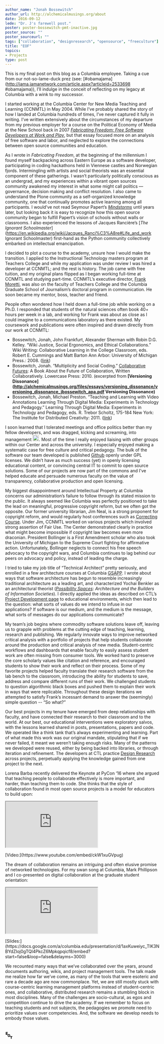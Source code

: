 ```yaml
---
author_name: "Jonah Bossewitch"
author_url: http://alchemicalmusings.org/about
date: 2016-09-12
lede: "Dr. J's farewell post."
poster: poster-bossewitch-pmt-inactive.jpg
poster_source: ""
poster_sourceurl: ""
tags: ["collaboration", "designresearch", "opensource", "freeculture"]
title: "EOF"
topics:
- Projects
type: post
---
```


This is my final post on this blog as a Columbia employee. Taking a cue from our not-so-lame-duck prez (see: [#obamajama](http://jama.jamanetwork.com/article.aspx?articleid=2533698 #obamajama)), I’ll indulge in the conceit of reflecting on my legacy at Columbia with a wink to my successor.
 
I started working at the Columbia Center for New Media Teaching and Learning (CCNMTL) in May 2004. While I’ve probably shared the story of how I landed at Columbia hundreds of times, I’ve never captured it fully in writing. I’ve written extensively about the circumstances of my departure from my previous employer for a course on the Political Economy of Media at the New School back in 2007 [_Fabricating Freedom: Free Software Developers at Work and Play_](http://pocketknowledge.tc.columbia.edu/home.php/viewfile/38498), but that essay focused more on an analysis of free software and labor, and neglected to explore the connections between open source communities and education.

As I wrote in _Fabricating Freedom_, at the beginning of the millennium I found myself backpacking across Eastern Europe as a software developer, participating in coding hackathons held in Viennese castles and Norwegian fjords. Intermingling with artists and social theorists was an essential component of these gatherings. I wasn’t particularly politically conscious as an undergrad, and my experiences within a vibrant open sources community awakened my interest in what some might call politics — governance, decision making and conflict resolution. I also came to understand the Plone community as a self-organized knowledge community, one that continually promotes active learning among all participants.  I would’ve not read Seymour Papert’s  [_Mindstorms_](https://en.wikipedia.org/wiki/Mindstorms_%28book%29) until years later, but looking back it is easy to recognize how this open source community began to fulfill Papert’s vision of schools without walls or classrooms. I also experienced the lessons of Jacques Rancière’s [_The Ignorant Schoolmaster_](https://en.wikipedia.org/wiki/Jacques_Ranci%C3%A8re#Life_and_work Ignorant Schoolmaster) first-hand as the Python community collectively embarked on intellectual emancipation.

I decided to plot a course to the academy, unsure how I would make the transition. I applied to the Instructional Technology masters program at Teachers College and while my application was under review I was hired a developer at CCNMTL; and the rest is history. The job came with free tuition, and my original plans flipped as I began working full-time at CCNMTL and studying part-time. CCNMTL’s executive director, [Frank Moretti](http://alchemicalmusings.org/2013/07/16/dear-frank/), was also on the faculty of Teachers College and the Columbia Graduate School of Journalism’s doctoral program in communication. He soon became  my mentor, boss, teacher and friend.  

People often wondered how I held down a full-time job while working on a Ph.D. I responded that students of the natural sciences often book 40+ hours per week in a lab, and working for Frank was about as close as I could imagine to a communications laboratory as there existed. My coursework and publications were often inspired and drawn directly from our work at CCNMTL:

* Bossewitch, Jonah, John Frankfurt, Alexander Sherman with Robin D.G. Kelley. “Wiki Justice, Social Ergonomics, and Ethical Collaborations.” Wiki Writing: Collaborative Learning in the College Classroom, eds. Robert E. Cummings and Matt Barton Ann Arbor: University of Michigan Press.: 2008. ([link](http://academiccommons.columbia.edu/catalog/ac:129460))
* Bossewitch, Jonah. “Multiplicity and Social Coding.” [Collaborative Futures](http://collaborative-futures.org/): A Book About the Future of Collaboration, Written Collaboratively. Lowercase Press: 2010. (excerpted from __[Versioning Dissonance](http://alchemicalmusings.org/files/essays/versioning_dissonance/versioning_dissonance_jbossewitch_apa.pdf Versioning Dissonance)__
* Bossewitch, Jonah, Michael Preston. “Teaching and Learning with Video Annotations Learning Through Digital Media: Experiments in Technology and Pedagogy.” Learning Through Digital Media: Experiments in Technology and Pedagogy, eds. R. Trebor Scholtz, 175-184 New York: The Institute for Distributed Creativity: 2011. ([link](http://academiccommons.columbia.edu/catalog/ac%3A147417)) 

I soon learned that I tolerated meetings and office politics better than my fellow developers, and was dragged, kicking and screaming, into management 
<img src="/img/assets/emoji-wink.png" style="height: 20px;"/>.
Most of the time I really enjoyed liaising with other groups within our Center and across the university. I especially enjoyed making a systematic case for free culture and critical pedagogy. The bulk of the software our team developed is published [Github](https://github.com/ccnmtl/) openly under GPL licenses.  We didn’t have as much success (yet) in openly licensing educational content, or convincing central IT to commit to open source solutions. Some of our projects are now part of the commons and I’ve helped educate and persuade numerous faculty on the value of transparency, collaborative production and open licensing. 

My biggest disappointment around Intellectual Property at Columbia concerns our administration’s failure to follow through its stated mission to the public.  It always seemed like Columbia was perfectly positioned to take the lead on meaningful, progressive copyright reform, but we often got the opposite. Our former university librarian, Jim Neal, is a strong proponent for copyright reform, and would regularly host conferences such as [Correcting Course](http://correctingcourse.columbia.edu/program.html). Under Jim, CCNMTL worked on various projects which involved strong assertion of Fair Use. The Center demonstrated clearly in practice what might become impossible if copyright law becomes even more draconian. President Bollinger is a First Amendment scholar who also took the University of Michigan to the Supreme Court fighting for affirmative action. Unfortunately, Bollinger neglects to connect his free speech advocacy to the copyright wars, and Columbia continues to lag behind our peers on advocacy and policy, instead of leading the charge.

I tried to take my job title of “Technical Architect” pretty seriously, and enrolled in a few architecture courses at Columbia [GSAPP](https://www.arch.columbia.edu). I wrote about ways that software architecture has begun to resemble increasingly traditional architecture as a leading art, and characterized Yochai Benkler as an architectural theorist ([_Possibility Spaces_](http://pocketknowledge.tc.columbia.edu/home.php/viewfile/69866): _Architecture and the Builders of Information Societies_). I directly applied the ideas as described on CTL’s [Project Development page](http://ctl.columbia.edu/support/project-development/) to educational environments, which then lead to the question: what sorts of values do we intend to infuse in our applications? If software is our  medium, and the medium is the message, what sorts of messages do our applications communicate?

My team’s job begins where commodity software solutions leave off, leaving us to grapple with problems at the cutting edge of teaching, learning, research and publishing. We regularly innovate ways to improve networked critical analysis with a portfolio of projects that help students collaborate around the production and critical analysis of new media. Student-centric workflows and dashboards that enable faculty to easily assess student work are often missing from consumer tools. We worked hard to preserve the core scholarly values like citation and reference, and encouraged students to show their work and reflect on their process. Some of my favorite projects helped faculty translate their research software from the lab bench to the classroom, introducing the ability for students to save, address and compare different runs of their work.  We challenged students to question algorithmic black boxes and pushed them to explain their work in ways that were replicable. Throughout these design iterations we attempted to satisfy Frank’s incessant demand to answer the (seemingly) simple question -- “So what?”

Our best projects in my tenure have emerged from deep relationships with faculty, and have connected their research to their classroom and to the world. At our best, our educational interventions were exploratory salvos, with the lessons learned shared in posts, presentations, papers and code. We operated like a think tank that’s always experimenting  and learning. Part of what made this work was our original mandate, stipulating that if we never failed, it meant we weren’t taking enough risks. Many of the patterns we developed were reused, either by being backed into libraries, or through iteration and refinement. The developers at CTL practice [Design Research](http://ccnmtl.columbia.edu/dr/) across projects, perpetually applying the knowledge gained from one project to the next. 
 
Lorena Barba recently delivered the Keynote at PyCon ‘16 where she argued that teaching people to collaborate effectively is more important, and harder, than teaching them to code. She thinks that the style of collaboration found in most open source projects is a model for educators to build upon:

<div class="video-display embed-responsive embed-responsive-4by3"><iframe class="embed-responsive-item" src="https://www.youtube.com/embed/ckW1xuGVpug" allowfullscreen></iframe></div><p class="visible-print-block">[Video:](https://www.youtube.com/embed/ckW1xuGVpug)</p>

The dream of collaboration remains an intriguing and often elusive promise of networked technologies. For my swan song at Columbia, Mark Phillipson and I co-presented on digital collaboration at the graduate student orientation:

<div class="video-display embed-responsive embed-responsive-4by3"><iframe class="embed-responsive-item" src="https://docs.google.com/a/columbia.edu/presentation/d/1axKuweiyc_TlK3NBYdZIoj0gTQI4PkcZ6Mpkqpqicf8/embed?start=false&loop=false&delayms=3000" allowfullscreen></iframe></div><p class="visible-print-block">[Slides:](https://docs.google.com/a/columbia.edu/presentation/d/1axKuweiyc_TlK3NBYdZIoj0gTQI4PkcZ6Mpkqpqicf8/embed?start=false&loop=false&delayms=3000)</p>


We recounted many ways that we’ve collaborated over the years, around documents authoring, wikis, and project management tools. The talk made me realize how far we’ve come, as many of the tools that were esoteric and rare a decade ago are now commonplace. Yet, we are still mostly stuck with course-centric learning management platforms instead of student-centric ones, and collaborative, distributed research remains a stumbling block in most disciplines. Many of the challenges are socio-cultural, as egos and competition continue to drive the academy. If we remember to focus on teaching students and not subjects, the pedagogies we promote need to prioritize values over competencies. And, the software we develop needs to embody those values.

<p style="font-size: 30px; margin: 30px 0 10px 0; font-weight: bold;">&#9220;</p>
